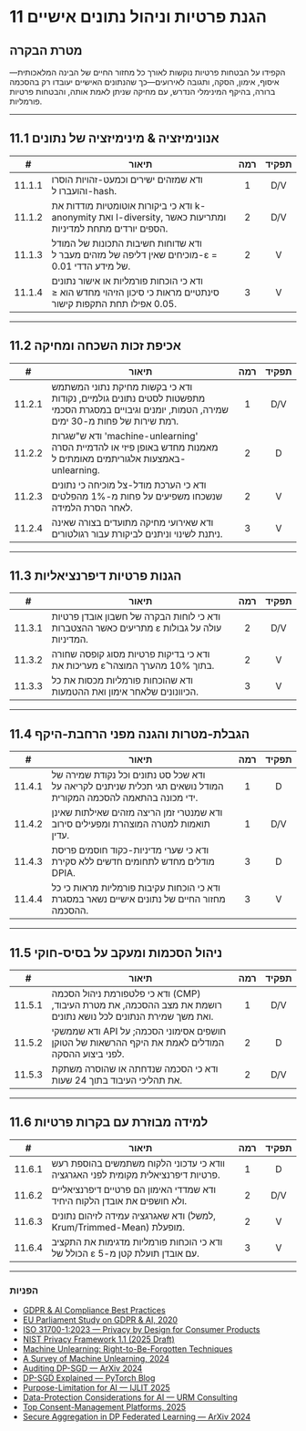 # 11 הגנת פרטיות וניהול נתונים אישיים

## מטרת הבקרה

הקפידו על הבטחות פרטיות נוקשות לאורך כל מחזור החיים של הבינה המלאכותית—איסוף, אימון, הסקה, ותגובה לאירועים—כך שהנתונים האישיים יעובדו רק בהסכמה ברורה, בהיקף המינימלי הנדרש, עם מחיקה שניתן לאמת אותה, והבטחות פרטיות פורמליות.

---

## 11.1 אנונימיזציה & מינימיזציה של נתונים

|   #    | תיאור                                                                                                         | רמה | תפקיד |
| :----: | ------------------------------------------------------------------------------------------------------------- | :-: | :---: |
| 11.1.1 | ודא שמזהים ישירים וכמעט-זהויות הוסרו והועברו ל-hash.                                                          |  1  |  D/V  |
| 11.1.2 | ודא כי ביקורות אוטומטיות מודדות את k-anonymity ואת l-diversity, ומתריעות כאשר הספים יורדים מתחת למדיניות.     |  2  |  D/V  |
| 11.1.3 | ודא שדוחות חשיבות התכונות של המודל מוכיחים שאין דליפה של מזהים מעבר ל-ε = 0.01 של מידע הדדי.                  |  2  |   V   |
| 11.1.4 | ודא כי הוכחות פורמליות או אישור נתונים סינתטיים מראות כי סיכון הזיהוי מחדש הוא ≤ 0.05 אפילו תחת התקפות קישור. |  3  |   V   |

---

## 11.2 אכיפת זכות השכחה ומחיקה

|   #    | תיאור                                                                                                                                        | רמה | תפקיד |
| :----: | -------------------------------------------------------------------------------------------------------------------------------------------- | :-: | :---: |
| 11.2.1 | ודא כי בקשות מחיקת נתוני המשתמש מתפשטות לסטים נתונים גולמיים, נקודות שמירה, הטמות, יומנים וגיבויים במסגרת הסכמי רמת שירות של פחות מ-30 ימים. |  1  |  D/V  |
| 11.2.2 | ודא ש"שגרות 'machine-unlearning' מאמנות מחדש באופן פיזי או להדמיית הסרה באמצעות אלגוריתמים מאומתים ל-unlearning.                             |  2  |   D   |
| 11.2.3 | ודא כי הערכת מודל-צל מוכיחה כי נתונים שנשכחו משפיעים על פחות מ-1% מהפלטים לאחר הסרת הלמידה.                                                  |  2  |   V   |
| 11.2.4 | ודא שאירועי מחיקה מתועדים בצורה שאינה ניתנת לשינוי וניתנים לביקורת עבור רגולטורים.                                                           |  3  |   V   |

---

## 11.3 הגנות פרטיות דיפרנציאליות

|   #    | תיאור                                                                                     | רמה | תפקיד |
| :----: | ----------------------------------------------------------------------------------------- | :-: | :---: |
| 11.3.1 | ודא כי לוחות הבקרה של חשבון אובדן פרטיות מתריעים כאשר ההצטברות ε עולה על גבולות המדיניות. |  2  |  D/V  |
| 11.3.2 | ודא כי בדיקות פרטיות מסוג קופסה שחורה מעריכות את ε̂ בתוך 10% מהערך המוצהר.                |  2  |   V   |
| 11.3.3 | ודא שהוכחות פורמליות מכסות את כל הכיוונונים שלאחר אימון ואת ההטמעות.                      |  3  |   V   |

---

## 11.4 הגבלת-מטרות והגנה מפני הרחבת-היקף

|   #    | תיאור                                                                                                          | רמה | תפקיד |
| :----: | -------------------------------------------------------------------------------------------------------------- | :-: | :---: |
| 11.4.1 | ודא שכל סט נתונים וכל נקודת שמירה של המודל נושאים תגי תכלית שניתנים לקריאה על ידי מכונה בהתאמה להסכמה המקורית. |  1  |   D   |
| 11.4.2 | ודא שמנטרי זמן הריצה מזהים שאילתות שאינן תואמות למטרה המוצהרת ומפעילים סירוב עדין.                             |  1  |  D/V  |
| 11.4.3 | ודא כי שערי מדיניות-כקוד חוסמים פריסת מודלים מחדש לתחומים חדשים ללא סקירת DPIA.                                |  3  |   D   |
| 11.4.4 | ודא כי הוכחות עקיבות פורמליות מראות כי כל מחזור החיים של נתונים אישיים נשאר במסגרת ההסכמה.                     |  3  |   V   |

---

## 11.5 ניהול הסכמות ומעקב על בסיס-חוקי

|   #    | תיאור                                                                                                         | רמה | תפקיד |
| :----: | ------------------------------------------------------------------------------------------------------------- | :-: | :---: |
| 11.5.1 | ודא כי פלטפורמת ניהול הסכמה (CMP) רושמת את מצב ההסכמה, את מטרת העיבוד, ואת משך שמירת הנתונים לכל נושא נתונים. |  1  |  D/V  |
| 11.5.2 | ודא שממשקי API חושפים אסימוני הסכמה; על המודלים לאמת את היקף ההרשאות של הטוקן לפני ביצוע ההסקה.               |  2  |   D   |
| 11.5.3 | ודא כי הסכמה שנדחתה או שהוסרה משתקת את תהליכי העיבוד בתוך 24 שעות.                                            |  2  |  D/V  |

---

## 11.6 למידה מבוזרת עם בקרות פרטיות

|   #    | תיאור                                                                            | רמה | תפקיד |
| :----: | -------------------------------------------------------------------------------- | :-: | :---: |
| 11.6.1 | וודא כי עדכוני הלקוח משתמשים בהוספת רעש פרטיות דיפרנציאלית מקומית לפני האגרגציה. |  1  |   D   |
| 11.6.2 | ודא שמדדי האימון הם פרטיים דיפרנציאליים ולא חושפים את אובדן הלקוח היחיד.         |  2  |  D/V  |
| 11.6.3 | ודא שאגרגציה עמידה לזיהום נתונים (למשל, Krum/Trimmed-Mean) מופעלת.               |  2  |   V   |
| 11.6.4 | ודא כי הוכחות פורמליות מדגימות את התקציב הכולל של ε עם אובדן תועלת קטן מ-5.      |  3  |   V   |

---

### הפניות

* [GDPR & AI Compliance Best Practices](https://www.exabeam.com/explainers/gdpr-compliance/the-intersection-of-gdpr-and-ai-and-6-compliance-best-practices/)
* [EU Parliament Study on GDPR & AI, 2020](https://www.europarl.europa.eu/RegData/etudes/STUD/2020/641530/EPRS_STU%282020%29641530_EN.pdf)
* [ISO 31700-1:2023 — Privacy by Design for Consumer Products](https://www.iso.org/standard/84977.html)
* [NIST Privacy Framework 1.1 (2025 Draft)](https://www.nist.gov/privacy-framework)
* [Machine Unlearning: Right-to-Be-Forgotten Techniques](https://www.kaggle.com/code/tamlhp/machine-unlearning-the-right-to-be-forgotten)
* [A Survey of Machine Unlearning, 2024](https://arxiv.org/html/2209.02299v6)
* [Auditing DP-SGD — ArXiv 2024](https://arxiv.org/html/2405.14106v4)
* [DP-SGD Explained — PyTorch Blog](https://medium.com/pytorch/differential-privacy-series-part-1-dp-sgd-algorithm-explained-12512c3959a3)
* [Purpose-Limitation for AI — IJLIT 2025](https://academic.oup.com/ijlit/article/doi/10.1093/ijlit/eaaf003/8121663)
* [Data-Protection Considerations for AI — URM Consulting](https://www.urmconsulting.com/blog/data-protection-considerations-for-artificial-intelligence-ai)
* [Top Consent-Management Platforms, 2025](https://www.enzuzo.com/blog/best-consent-management-platforms)
* [Secure Aggregation in DP Federated Learning — ArXiv 2024](https://arxiv.org/abs/2407.19286)

